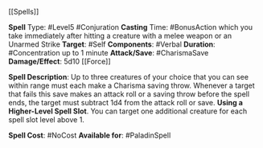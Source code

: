 [[Spells]]

**Spell** Type: #Level5 #Conjuration 
**Casting** Time: #BonusAction which you take immediately after hitting a creature with a melee weapon or an Unarmed Strike
**Target**: #Self 
**Components**: #Verbal 
**Duration**: #Concentration up to 1 minute
**Attack/Save**: #CharismaSave 
**Damage/Effect**: 5d10 [[Force]]

**Spell Description**: 
	Up to three creatures of your choice that you can see within range must each make a Charisma saving throw. Whenever a target that fails this save makes an attack roll or a saving throw before the spell ends, the target must subtract 1d4 from the attack roll or save. 
	**Using a Higher-Level Spell Slot**. You can target one additional creature for each spell slot level above 1.

**Spell Cost**: #NoCost 
**Available for**: #PaladinSpell 
